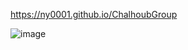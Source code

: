 

https://ny0001.github.io/ChalhoubGroup

![image](https://user-images.githubusercontent.com/48203127/110932501-4428e180-8334-11eb-9b34-db660a301428.png)
